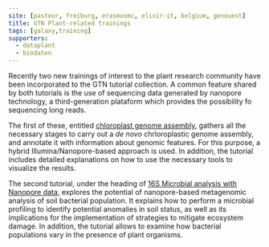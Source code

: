```yaml
---
site: [pasteur, freiburg, erasmusmc, elixir-it, belgium, genouest]
title: GTN Plant-related trainings
tags: [galaxy,training]
supporters: 
  - dataplant
  - biodaten
---
```


Recently two new trainings of interest to the plant research community have been incorporated to the GTN tutorial collection. A common feature shared by both tutorials is the use of sequencing data generated by nanopore technology, a third-generation plataform which provides the possibility fo sequencing long reads.

The first of these, entitled [chloroplast genome assembly](https://training.galaxyproject.org/training-material/topics/assembly/tutorials/chloroplast-assembly/tutorial.html), gathers all the necessary stages to carry out a _de novo_ chrloroplastic genome assembly, and annotate it with information about genomic features. For this purpose, a hybrid Illumina/Nanopore-based approach is used. In addition, the tutorial includes detailed explanations on how to use the necessary tools to visualize the results.

The second tutorial, under the heading of [16S Microbial analysis with Nanopore data](https://training.galaxyproject.org/training-material/topics/metagenomics/tutorials/nanopore-16S-metagenomics/tutorial.html), explores the potential of nanopore-based metagenomic analysis of soil bacterial population. It explains how to perform a microbial profiling to identify potential anomalies in soil status, as well as its implications for the implementation of strategies to mitigate ecosystem damage. In addition, the tutorial allows to examine how bacterial populations vary in the presence of plant organisms.
